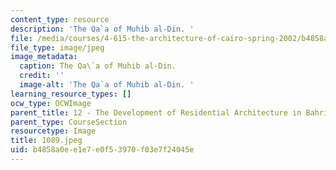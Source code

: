 ```yaml
---
content_type: resource
description: 'The Qa`a of Muhib al-Din. '
file: /media/courses/4-615-the-architecture-of-cairo-spring-2002/b4858a0ee1e7e0f53970f03e7f24045e_1089.jpeg
file_type: image/jpeg
image_metadata:
  caption: The Qa\`a of Muhib al-Din.
  credit: ''
  image-alt: 'The Qa`a of Muhib al-Din. '
learning_resource_types: []
ocw_type: OCWImage
parent_title: 12 - The Development of Residential Architecture in Bahri Cairo
parent_type: CourseSection
resourcetype: Image
title: 1089.jpeg
uid: b4858a0e-e1e7-e0f5-3970-f03e7f24045e
---
```

